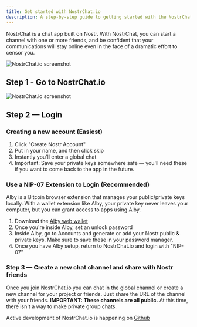 ```yaml
---
title: Get started with NostrChat.io
description: A step-by-step guide to getting started with the NostrChat.io client
---
```


NostrChat is a chat app built on Nostr. With NostrChat, you can start a channel with one or more friends, and be confident that your communications will stay online even in the face of a dramatic effort to censor you.

![NostrChat.io screenshot](/images/nostrchat-signup.webp)

## Step 1 - Go to NostrChat.io

![NostrChat.io screenshot](/images/nostrchat-login.webp)

## Step 2 — Login

### Creating a new account (Easiest)

1. Click "Create Nostr Account"
2. Put in your name, and then click skip
3. Instantly you'll enter a global chat
4. Important: Save your private keys somewhere safe — you'll need these if you want to come back to the app in the future.

### Use a NIP-07 Extension to Login (Recommended)

Alby is a Bitcoin browser extension that manages your public/private keys locally. With a wallet extension like Alby, your private key never leaves your computer, but you can grant access to apps using Alby.

1. Download the [Alby web wallet](https://getalby.com/)
2. Once you're inside Alby, set an unlock password
3. Inside Alby, go to Accounts and generate or add your Nostr public & private keys. Make sure to save these in your password manager.
4. Once you have Alby setup, return to NostrChat.io and login with "NIP-07"

### Step 3 — Create a new chat channel and share with Nostr friends

Once you join NostrChat.io you can chat in the global channel or create a new channel for your project or friends. Just share the URL of the channel with your friends. **IMPORTANT: These channels are all public.** At this time, there isn't a way to make private group chats.

Active development of NostrChat.io is happening on [Github](https://github.com/NostrChat/NostrChat)
